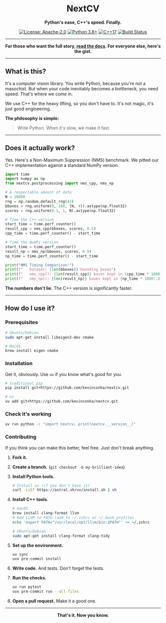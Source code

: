 <div align="center">

# NextCV

**Python's ease, C++'s speed. Finally.**

</div>

<div align="center">

[![License: Apache-2.0](https://img.shields.io/badge/License-Apache--2.0-blue.svg)](https://opensource.org/licenses/Apache-2.0)
[![Python 3.8+](https://img.shields.io/badge/python-3.8+-blue.svg)](https://www.python.org/downloads/)
[![C++17](https://img.shields.io/badge/C++-17-blue.svg)](https://en.cppreference.com/w/cpp/17)
[![Build Status](https://github.com/kevinconka/nextcv/workflows/CI/badge.svg)](https://github.com/kevinconka/nextcv/actions)

</div>

---

<div align="center">

**For those who want the full story, [read the docs](https://kevinconka.github.io/nextcv/). For everyone else, here's the gist.**

</div>

---

## What is this?

It's a computer vision library. You write Python, because you're not a masochist. But when your code inevitably becomes a bottleneck, you need speed. That's where we come in.

We use C++ for the heavy lifting, so you don't have to. It's not magic, it's just good engineering.

**The philosophy is simple:**

> Write Python. When it's slow, we make it fast.

---

## Does it actually work?

Yes. Here's a Non-Maximum Suppression (NMS) benchmark. We pitted our C++ implementation against a standard NumPy version.

```python
import time
import numpy as np
from nextcv.postprocessing import nms_cpp, nms_np

# A respectable amount of data
N = 10000
rng = np.random.default_rng(42)
bboxes = rng.uniform(0, 100, (N, 4)).astype(np.float32)
scores = rng.uniform(0.1, 1, N).astype(np.float32)

# Time the C++ version
start_time = time.perf_counter()
result_cpp = nms_cpp(bboxes, scores, 0.5)
cpp_time = time.perf_counter() - start_time

# Time the NumPy version
start_time = time.perf_counter()
result_np = nms_np(bboxes, scores, 0.5)
np_time = time.perf_counter() - start_time

print("NMS Timing Comparison:")
print(f"   Dataset: {len(bboxes)} bounding boxes")
print(f"   nms_cpp(): {len(result_cpp)} boxes kept in {cpp_time * 1000:.2f}ms")
print(f"   nms_np(): {len(result_np)} boxes kept in {np_time * 1000:.2f}ms")
```

**The numbers don't lie.** The C++ version is significantly faster.

---

## How do I use it?

### Prerequisites

```bash
# Ubuntu/Debian
sudo apt-get install libeigen3-dev cmake

# MacOS
brew install eigen cmake
```

### Installation

Get it, obviously. Use `uv` if you know what's good for you.

```bash
# traditional pip
pip install git+https://github.com/kevinconka/nextcv.git

# uv
uv add git+https://github.com/kevinconka/nextcv.git
```

### Check it's working

```bash
uv run python -c "import nextcv; print(nextcv.__version__)"
```

### Contributing

If you think you can make this better, feel free. Just don't break anything.

1.  **Fork it.**
2.  **Create a branch.** (`git checkout -b my-brilliant-idea`)
3.  **Install Python tools.**

    ```bash
    # Install uv (if you don't have it)
    curl -LsSf https://astral.sh/uv/install.sh | sh
    ```

4.  **Install C++ tools.**

    ```bash
    # macOS
    brew install clang-format llvm
    # Add LLVM to PATH (add to ~/.zshrc or ~/.bash_profile)
    echo 'export PATH="/usr/local/opt/llvm/bin:$PATH"' >> ~/.zshrc

    # Ubuntu/Debian
    sudo apt-get install clang-format clang-tidy
    ```

5.  **Set up the environment.**
    ```bash
    uv sync
    uvx pre-commit install
    ```
6.  **Write code.** And tests. Don't forget the tests.
7.  **Run the checks.**
    ```bash
    uv run pytest
    uvx pre-commit run --all-files
    ```
8.  **Open a pull request.** Make it a good one.

---

<div align="center">

**That's it. Now you know.**

</div>
